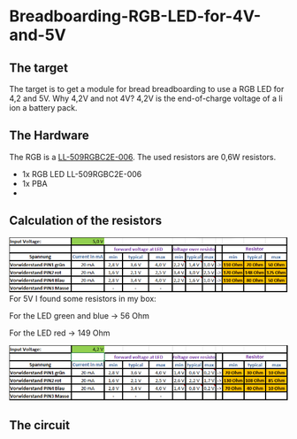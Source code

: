 # Breadboarding-RGB-LED-for-4V-and-5V

## The target

The target is to get a module for bread breadboarding to use a RGB LED for 4,2 and 5V.
Why 4,2V and not 4V? 4,2V is the end-of-charge voltage of a li ion a battery pack.

## The Hardware

The RGB is a [LL-509RGBC2E-006](https://github.com/InTheCar/Breadboarding-RGB-Led-for-4V-and-5V/blob/main/Data%20Sheets/LL-509RGBC2E-006.pdf). The used resistors are 0,6W resistors.
- 1x RGB LED LL-509RGBC2E-006
- 1x PBA
- 

## Calculation of the resistors

![5V resistor calculation](https://github.com/InTheCar/Breadboarding-RGB-Led-for-4V-and-5V/blob/main/used%20pictures/calculation%20for%205V.png "5V calculation")
For 5V I found some resistors in my box:

For the LED green and blue -> 56 Ohm

For the LED red -> 149 Ohm

![4,2V resistor calculation](https://github.com/InTheCar/Breadboarding-RGB-Led-for-4V-and-5V/blob/main/used%20pictures/calculation%20for%204.2V.png "4,2V calculation")


## The circuit

